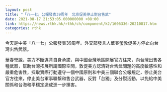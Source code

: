 ```yaml
---
layout: post
title: "「八一七」公報發表39周年　北京促美停止對台售武"
date: 2021-08-17 21:53:05.000000000 +08:00
link: https://news.rthk.hk/rthk/ch/component/k2/1606336-20210817.htm
categories: rthk
---
```


今天是中美「八一七」公報發表39周年。外交部發言人華春瑩敦促美方停止向台灣出售武器。

華春瑩說，美方不斷違背自身承諾，與中國台灣地區開展官方往來，向台灣出售各種武器，幫助台灣拓展所謂國際空間，敦促美方認清對台售武問題的高度敏感性和嚴重危害性，採取實際行動遵守一個中國原則和中美三個聯合公報規定，停止美台官方往來，停止美台軍事聯繫和售台武器，反對「台獨」及分裂活動，以免給中美關係和台海和平穩定造成進一步損害。


　
